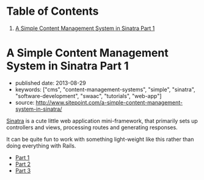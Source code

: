 
# Table of Contents

1.  [A Simple Content Management System in Sinatra Part 1](#orgcc5e739)


<a id="orgcc5e739"></a>

# A Simple Content Management System in Sinatra Part 1

-   published date: 2013-08-29
-   keywords: ["cms", "content-management-systems", "simple", "sinatra", "software-development", "swaac", "tutorials", "web-app"]
-   source: <http://www.sitepoint.com/a-simple-content-management-system-in-sinatra/>

[Sinatra](http://sinatrarb.com) is a cute little web application mini-framework, that primarily sets up controllers and views, processing routes and generating responses.

It can be quite fun to work with something light-weight like this rather than doing everything with Rails.

-   [Part 1](http://tt.imageshare.s3.amazonaws.com/clippings/saved_pages/A%2520Simple%2520Content%2520Management%2520System%2520in%2520Sinatra.html)
-   [Part 2](http://tt.imageshare.s3.amazonaws.com/clippings/saved_pages/A%20Simple%20CMS%20in%20Sinatra,%20Part%20II.html)
-   [Part 3](http://tt.imageshare.s3.amazonaws.com/clippings/saved_pages/A%20Simple%20CMS%20in%20Sinatra,%20Part%20III.html)

